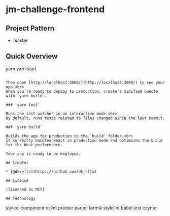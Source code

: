 # jm-challenge-frontend

## Project Pattern

* master

## Quick Overview

yarn
yarn start
```

Then open [http://localhost:3000/](http://localhost:3000/) to see your app.<br>
When you’re ready to deploy to production, create a minified bundle with `yarn build`.

### `yarn test`

Runs the test watcher in an interactive mode.<br>
By default, runs tests related to files changed since the last commit.

### `yarn build`

Builds the app for production to the `build` folder.<br>
It correctly bundles React in production mode and optimizes the build for the best performance.

Your app is ready to be deployed.

## Creator

* [@dkrefta](https://github.com/dkrefta)

## License

[licensed as MIT]

## Technology

```
styled-component
eslint
prettier
parcel
formik
stylelint
babel
jest
ezyme
```
